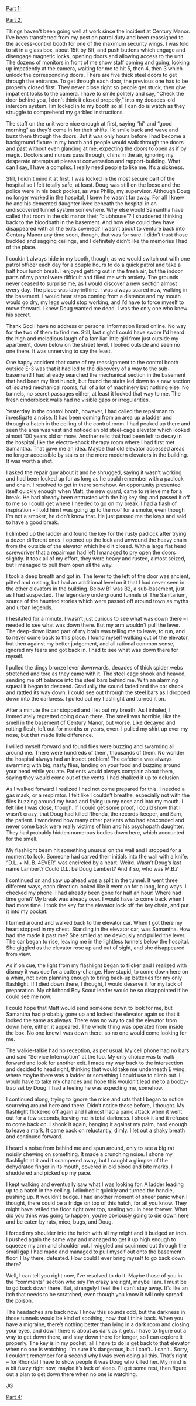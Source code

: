 [Part 1:](https://www.reddit.com/r/nosleep/comments/gyk4v5/part_1_im_a_security_guard_in_an_old_mental/?utm_medium=android_app&utm_source=share)

[Part 2:](https://www.reddit.com/r/nosleep/comments/gz8855/part_2_im_a_security_guard_in_an_old_mental/?utm_medium=android_app&utm_source=share)

Things haven't been going well at work since the incident at Century Manor.  I‘ve been transferred from my post on patrol duty and been reassigned to the access-control booth for one of the maximum security wings.   I was told to sit in a glass box, about 15ft by 8ft, and push buttons which engage and disengage magnetic locks, opening doors and allowing access to the unit.  The dozens of monitors in front of me show staff coming and going, looking up impatiently at the camera, waiting for me to hit 5, then 4, then 3 which unlock the corresponding doors.  There are five thick steel doors to get through the entrance.  To get through each door, the previous one has to be properly closed first.  They never close right so people get stuck, then give impatient looks to the camera.  I have to smile politely and say, “Check the door behind you, I don't think it closed properly,” into my decades-old intercom system.  I’m locked in to my booth so all I can do is watch as they struggle to comprehend my garbled instructions. 

The staff on the unit were nice enough at first, saying “hi" and “good morning" as they’d come in for their shifts.  I’d smile back and wave and buzz them through the doors.  But it was only hours before I had become a background fixture in my booth and people would walk through the doors and past without even glancing at me, expecting the doors to open as if by magic.  Doctors and nurses pass through, chins in the air, ignoring my desperate attempts at pleasant conversation and rapport-building.  What can I say, I have a complex.  I really need people to like me.  It’s a sickness.  

Still, I didn't mind it at first.  I was locked in the most secure part of the hospital so I felt totally safe, at least.  Doug was still on the loose and the police were in his back pocket, as was Philip, my supervisor.  Although Doug no longer worked in the hospital, I knew he wasn't far away.  For all I knew he and his demented daughter lived beneath the hospital in an undiscovered tunnel system somewhere.  Why else would Samantha have called that room in the old manor their “clubhouse”?  I shuddered thinking back to the bloodbath in the basement.  And how else could they have disappeared with all the exits covered?  I wasn’t about to venture back into Century Manor any time soon, though, that was for sure.  I didn’t trust those buckled and sagging ceilings, and I definitely didn’t like the memories I had of the place.  

I couldn't always hide in my booth, though, as we would switch out with one patrol officer each day for a couple hours to do a quick patrol and take a half hour lunch break.  I enjoyed getting out in the fresh air, but the indoor parts of my patrol were difficult and filled me with anxiety.  The grounds never ceased to surprise me, as I would discover a new section almost every day.  The place was labyrinthine.  I was always scared now, walking in the basement.  I would hear steps coming from a distance and my mouth would go dry, my legs would stop working, and I’d have to force myself to move forward.  I knew Doug wanted me dead.  I was the only one who knew his secret.  

Thank God I have no address or personal information listed online.  No way for the two of them to find me.  Still, last night I could have swore I'd heard the high and melodious laugh of a familiar little girl from just outside my apartment, down below on the street level.  I looked outside and seen no one there.  It was unnerving to say the least. 

One happy accident that came of my reassignment to the control booth outside E-3 was that it had led to the discovery of a way to the sub-basement!  I had already searched the mechanical section in the basement that had been my first hunch, but found the stairs led down to a new section of isolated mechanical rooms, full of a lot of machinery but nothing else.  No tunnels, no secret passages either, at least it looked that way to me.  The fresh cinderblock walls had no visible gaps or irregularities.

Yesterday in the control booth, however, I had called the repairman to investigate a noise.  It had been coming from an area up a ladder and through a hatch in the ceiling of the control room.  I had peaked up there and seen the area was vast and noticed an old steel-cage elevator which looked almost 100 years old or more.  Another relic that had been left to decay in the hospital, like the electro-shock therapy room where I had first met Samantha.  That gave me an idea.  Maybe that old elevator accessed areas no longer accessible by stairs or the more modern elevators in the building. It was worth a shot. 

I asked the repair guy about it and he shrugged, saying it wasn’t working and had been locked up for as long as he could remember with a padlock and chain.  I resolved to get in there somehow.  An opportunity presented itself quickly enough when Matt, the new guard, came to relieve me for a break. He had already been entrusted with the big key ring and passed it off to me so I could get where I needed to go on my break.  I had a flash of inspiration - I told him I was going up to the roof for a smoke, even though I’m not a smoker, he didn't know that.  He just passed me the keys and said to have a good break. 

I climbed up the ladder and found the key for the rusty padlock after trying a dozen different ones.  I opened up the lock and unwound the heavy chain from the outside of the elevator which held it closed.  With a large flat head screwdriver that a repairman had left I managed to pry open the doors slightly. It took all of my effort, they were heavy and rusted, almost seized, but I managed to pull them open all the way.

I took a deep breath and got in.  The lever to the left of the door was ancient, pitted and rusting, but had an additional level on it that I had never seen in the other elevators in the building.  Below B1 was B2, a sub-basement, just as I had suspected.  The legendary underground tunnels of The Sanitarium, source of the haunted stories which were passed off around town as myths and urban legends. 

I hesitated for a minute.  I wasn’t just curious to see what was down there – I needed to see what was down there. But my arm wouldn't pull the lever.  The deep-down lizard part of my brain was telling me to leave, to run, and to never come back to this place.  I found myself walking out of the elevator, but then against my better judgement, and all rational common sense, ignored my fears and got back in. I had to see what was down there for myself.   

I pulled the dingy bronze lever downwards, decades of thick spider webs stretched and tore as they came with it.  The steel cage shook and heaved, sending me off balance into the steel bars behind me.  With an alarming squeal it began to descend.  Gradually the sound faded and the car shook and rattled its way down.  I could see out through the steel bars as I dropped down into the darkness.  I pulled out my flashlight and turned it on. 

After a minute the car stopped and I let out my breath.  As I inhaled, I immediately regretted going down there.  The smell was horrible, like the smell in the basement of Century Manor, but worse.  Like decayed and rotting flesh, left out for months or years, even.  I pulled my shirt up over my nose, but that made little difference.  

I willed myself forward and found flies were buzzing and swarming all around me.  There were hundreds of them, thousands of them.  No wonder the hospital always had an insect problem!  The cafeteria was always swarming with big, nasty flies, landing on your food and buzzing around your head while you ate.  Patients would always complain about them, saying they would come out of the vents.  I had chalked it up to delusion.

As I walked forward I realized I had not come prepared for this.  I needed a gas mask, or a respirator.  I felt like I couldn’t breathe, especially not with the flies buzzing around my head and flying up my nose and into my mouth.  I felt like I was close, though.  If I could get some proof, I could show that I wasn’t crazy, that Doug had killed Rhonda, the records-keeper, and Sam, the patient.  I wondered how many other patients who had absconded and never come back were really victims of him and his psychopath daughter.  They had probably hidden numerous bodies down here, which accounted for the smell.

My flashlight beam hit something unusual on the wall and I stopped for a moment to look.  Someone had carved their initials into the wall with a knife.  “D.L. + M. B. 4EVER” was encircled by a heart.  Weird.  Wasn’t Doug’s last name Lambert?  Could D.L. be Doug Lambert?  And if so, who was M.B.?  

I continued on and saw up ahead was a split in the tunnel.  It went three different ways, each direction looked like it went on for a long, long ways.  I checked my phone.  I had already been gone for half an hour!  Where had time gone?  My break was already over.  I would have to come back when I had more time.  I took the key for the elevator lock off the key chain, and put it into my pocket.  

I turned around and walked back to the elevator car.  When I got there my heart stopped in my chest.  Standing in the elevator car, was Samantha.  How had she made it past me?  She smiled at me deviously and pulled the lever.  The car began to rise, leaving me in the lightless tunnels below the hospital.  She giggled as the elevator rose up and out of sight, and she disappeared from view.  

As if on cue, the light from my flashlight began to flicker and I realized with dismay it was due for a battery-change.  How stupid, to come down here on a whim, not even planning enough to bring back-up batteries for my only flashlight.  If I died down there, I thought, I would deserve it for my lack of preparation.  My childhood Boy Scout leader would be so disappointed if he could see me now.  

I could hope that Matt would send someone down to look for me, but Samantha had probably gone up and locked the elevator again so that it looked the same as always.  There was no way to call the elevator from down here, either, it appeared.  The whole thing was operated from inside the box.  No one knew I was down there, so no one would come looking for me.  

The walkie-talkie had no reception, as per usual.  My cell phone had no bars and said “Service Interruption” at the top.  My only choice was to walk forward and look for another exit.  I made my way back to the intersection and decided to head right, thinking that would take me underneath E wing, where maybe there was a ladder or something I could use to climb out.  I would have to take my chances and hope this wouldn’t lead me to a booby-trap set by Doug.  I had a feeling he was expecting me, somehow.  

I continued along, trying to ignore the mice and rats that I began to notice scurrying around here and there.  Didn’t notice those before, I thought.  My flashlight flickered off again and I almost had a panic attack when it went out for a few seconds, leaving me in total darkness.  I shook it and it refused to come back on.  I shook it again, banging it against my palm, hard enough to leave a mark.  It came back on reluctantly, dimly.  I let out a shaky breath and continued forward.

I heard a noise from behind me and spun around, only to see a big rat noisily chewing on something.  It made a crunching noise.  I shone my flashlight at it and it scampered away, but I caught a glimpse of the dehydrated finger in its mouth, covered in old blood and bite marks.  I shuddered and picked up my pace.  

I kept walking and eventually saw what I was looking for.  A ladder leading up to a hatch in the ceiling.  I climbed it quickly and turned the handle, pushing up.  It wouldn’t budge.  I had another moment of sheer panic when I thought, there could be a fridge on top of this hatch, for all you know.  They might have retiled the floor right over top, sealing you in here forever.  What did you think was going to happen, you’re obviously going to die down here and be eaten by rats, mice, bugs, and Doug.

I forced my shoulder into the hatch with all my might and it budged an inch.  I pushed again the same way and managed to get it up high enough to squeeze my arm and shoulder out.  I wiggled and squirmed out through the small gap I had made and managed to pull myself out onto the basement floor.  I lay there, defeated.  How could I ever bring myself to go back down there?  

Well, I can tell you right now, I’ve resolved to do it.  Maybe those of you in the “comments” section who say I’m crazy are right, maybe I am.  I must be to go back down there.  But, strangely I feel like I can’t stay away.  It’s like an itch that needs to be scratched, even though you know it will only spread the poison.  

The headaches are back now.  I know this sounds odd, but the darkness in those tunnels would be kind of soothing, now that I think back.  When you have a migraine, there’s nothing better than lying in a dark room and closing your eyes, and down there is about as dark as it gets.  I have to figure out a way to get down there, and stay down there for longer, so I can explore it properly.  The key is in my pocket, all I have to do is get back to that elevator when no one is watching.  I’m sure it’s dangerous, but I can’t.. I can’t..  Sorry, I couldn’t remember for a second why I was even doing all this.  That’s right – for Rhonda!  I have to show people it was Doug who killed her.  My mind is a bit fuzzy right now, maybe it’s lack of sleep.  I’ll get some rest, then figure out a plan to get down there when no one is watching.

[JG](https://www.reddit.com/r/JGcreepypastas?utm_medium=android_app&utm_source=share)

[Part 4:](https://www.reddit.com/r/nosleep/comments/h12hk3/part_4_final_im_a_security_guard_in_an_old_mental/?utm_medium=android_app&utm_source=share)
